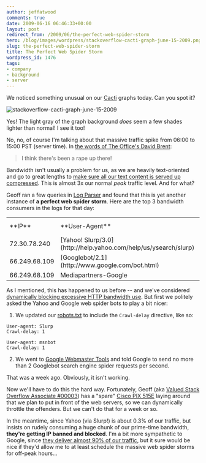```yaml
---
author: jeffatwood
comments: true
date: 2009-06-16 06:46:33+00:00
layout: post
redirect_from: /2009/06/the-perfect-web-spider-storm
hero: /blog/images/wordpress/stackoverflow-cacti-graph-june-15-2009.png
slug: the-perfect-web-spider-storm
title: The Perfect Web Spider Storm
wordpress_id: 1476
tags:
- company
- background
- server
---
```



We noticed something unusual on our [Cacti](http://www.cacti.net/) graphs today. Can you spot it?



![stackoverflow-cacti-graph-june-15-2009](/blog/images/wordpress/stackoverflow-cacti-graph-june-15-2009.png)



Yes! The light gray of the graph background _does_ seem a few shades lighter than normal! I see it too!



No, no, of course I'm talking about that massive traffic spike from 06:00 to 15:00 PST (server time). In [the words of The Office's David Brent](http://www.youtube.com/watch?v=3nyCIqJP_4s):





<blockquote>
I think there's been a rape up there!
</blockquote>





Bandwidth isn't usually a problem for us, as we are heavily text-oriented and go to great lengths to [make sure all our text content is served up compressed](http://blog.stackoverflow.com/2009/02/happy-100000th-question/). This is almost 3x our normal _peak_ traffic level. And for what?



Geoff ran a few queries in [Log Parser](http://www.microsoft.com/downloads/details.aspx?FamilyID=890cd06b-abf8-4c25-91b2-f8d975cf8c07&displaylang=en) and found that this is yet another instance of **a perfect web spider storm**. Here are the top 3 bandwidth consumers in the logs for that day:



<table width="600" >
<tr >
<td >**IP**
<td >**User-Agent**
<td align="right" >**Requests**
<td align="right" >**Bytes Served**</tr>
<tr >
<td >72.30.78.240
<td >[Yahoo! Slurp/3.0](http://help.yahoo.com/help/us/ysearch/slurp)
<td align="right" >56,331
<td align="right" >1,124,861,780</tr>
<tr >
<td >66.249.68.109
<td >[Googlebot/2.1](http://www.google.com/bot.html)
<td align="right" >56,579
<td align="right" >773,418,834</tr>
<tr >
<td >66.249.68.109
<td >Mediapartners-Google
<td align="right" >30,519
<td align="right" >671,904,609</tr>
</table>



As I mentioned, this has happened to us before -- and we've considered [dynamically blocking excessive HTTP bandwidth use](http://serverfault.com/questions/20383/dynamically-blocking-excessive-http-bandwith-use). But first we politely asked the Yahoo and Google web spider bots to play a bit nicer:







  1. We updated our [robots.txt](http://stackoverflow.com/robots.txt) to include the `Crawl-delay` directive, like so:




    
    
    User-agent: Slurp
    Crawl-delay: 1
    
    User-agent: msnbot
    Crawl-delay: 1
    



  2. We went to [Google Webmaster Tools](https://www.google.com/webmasters/tools/) and told Google to send no more than 2 Googlebot search engine spider requests per second.




That was a week ago. Obviously, it isn't working.



Now we'll have to do this the hard way. Fortunately, Geoff (aka [Valued Stack Overflow Associate #00003](http://blog.stackoverflow.com/2009/05/welcome-stack-overflow-valued-associate-00003/)) has a "spare" [Cisco PIX 515E](http://www.cisco.com/en/US/products/hw/vpndevc/ps2030/ps4094/) laying around that we plan to put in front of the web servers, so we can dynamically throttle the offenders. But we can't do that for a week or so. 



In the meantime, since Yahoo (via Slurp!) is about 0.3% of our traffic, but insists on rudely consuming a huge chunk of our prime-time bandwidth, **they're getting IP banned and blocked**. I'm a bit more sympathetic to Google, since [they deliver almost 90% of our traffic](http://www.codinghorror.com/blog/archives/001224.html), but it sure would be nice if they'd allow me to at least schedule the massive web spider storms for off-peak hours...

